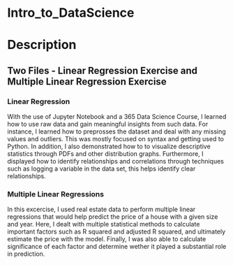 # Intro_to_DataScience

# Description 

## Two Files - Linear Regression Exercise and Multiple Linear Regression Exercise 

### Linear Regression 
With the use of Jupyter Notebook and a 365 Data Science Course, I learned how to use raw data and gain meaningful insights from such data. For instance, I learned how to preprosses the dataset and deal with any missing values and outliers. This was mostly focused on syntax and getting used to Python. In addition, I also demonstrated how to to visualize descriptive statistics through PDFs and other distribution graphs. Furthermore, I displayed how to identify relationships and correlations through techniques such as logging a variable in the data set, this helps identify clear relationships. 

### Multiple Linear Regressions
In this excercise, I used real estate data to perform multiple linear regressions that would help predict the price of a house with a given size and year. Here, I dealt with multiple statistical methods to calculate important factors such as R squared and adjusted R squared, and ultimately estimate the price with the model. Finally, I was also able to calculate significance of each factor and determine wether it played a substantial role in prediction.  

